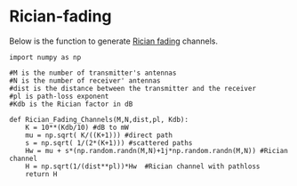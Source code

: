 # Rician-fading

Below is the function to generate [Rician fading](https://en.wikipedia.org/wiki/Rician_fading) channels.

```
import numpy as np
```

```
#M is the number of transmitter's antennas
#N is the number of receiver' antennas
#dist is the distance between the transmitter and the receiver
#pl is path-loss exponent
#Kdb is the Rician factor in dB

def Rician_Fading_Channels(M,N,dist,pl, Kdb):  
    K = 10**(Kdb/10) #dB to mW
    mu = np.sqrt( K/((K+1))) #direct path
    s = np.sqrt( 1/(2*(K+1))) #scattered paths
    Hw = mu + s*(np.random.randn(M,N)+1j*np.random.randn(M,N)) #Rician channel
    H = np.sqrt(1/(dist**pl))*Hw  #Rician channel with pathloss  
    return H
```
